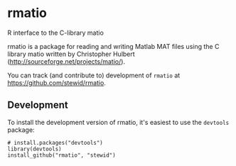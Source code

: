 rmatio
======

R interface to the C-library matio

rmatio is a package for reading and writing Matlab MAT files using the
C library matio written by Christopher Hulbert
(http://sourceforge.net/projects/matio/).

You can track (and contribute to) development of `rmatio`
at https://github.com/stewid/rmatio.

Development
-----------

To install the development version of rmatio, it's easiest to use the `devtools` package:

    # install.packages("devtools")
    library(devtools)
    install_github("rmatio", "stewid")
